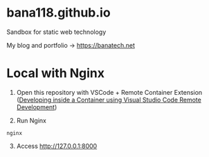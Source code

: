 # bana118.github.io

Sandbox for static web technology

My blog and portfolio -> https://banatech.net


# Local with Nginx

1. Open this repository with VSCode + Remote Container Extension ([Developing inside a Container using Visual Studio Code Remote Development](https://code.visualstudio.com/docs/remote/containers))


2. Run Nginx

```
nginx
```

3. Access http://127.0.0.1:8000
